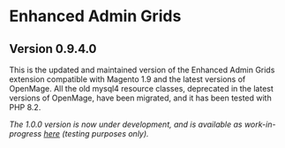 # Enhanced Admin Grids
## Version 0.9.4.0

This is the updated and maintained version of the Enhanced Admin Grids extension compatible with Magento 1.9 and the latest versions of OpenMage.
All the old mysql4 resource classes, deprecated in the latest versions of OpenMage, have been migrated, and it has been tested with PHP 8.2.

_The 1.0.0 version is now under development, and is available as work-in-progress [here](https://github.com/mage-eag/mage-enhanced-admin-grids/tree/1.0.0-wip) (testing purposes only)._
